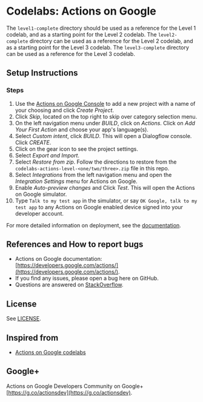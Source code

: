 # Codelabs: Actions on Google

The `level1-complete` directory should be used as a reference for the
Level 1 codelab, and as a starting point for the Level 2 codelab. The
`level2-complete` directory can be used as a reference for the Level 2 
codelab, and as a starting point for the Level 3 codelab. The 
`level3-complete` directory can be used as a reference for the Level 3 codelab.

## Setup Instructions

### Steps

1. Use the [Actions on Google Console](https://console.actions.google.com) to add a new project with a name of your choosing and click *Create Project*.
1. Click *Skip*, located on the top right to skip over category selection menu.
1. On the left navigation menu under *BUILD*, click on *Actions*. Click on *Add Your First Action* and choose your app's language(s).
1. Select *Custom intent*, click *BUILD*. This will open a Dialogflow console. Click *CREATE*.
1. Click on the gear icon to see the project settings.
1. Select *Export and Import*.
1. Select *Restore from zip*. Follow the directions to restore from the `codelabs-actions-level-<one/two/three>.zip` file in this repo.
1. Select *Integrations* from the left navigation menu and open the *Integration Settings* menu for Actions on Google.
1. Enable *Auto-preview changes* and Click *Test*. This will open the Actions on Google simulator.
1. Type `Talk to my test app` in the simulator, or say `OK Google, talk to my test app` to any Actions on Google enabled device signed into your developer account.

For more detailed information on deployment, see the [documentation](https://developers.google.com/actions/dialogflow/deploy-fulfillment).


## References and How to report bugs
* Actions on Google documentation: [https://developers.google.com/actions/](https://developers.google.com/actions/).
* If you find any issues, please open a bug here on GitHub.
* Questions are answered on [StackOverflow](https://stackoverflow.com/questions/tagged/actions-on-google).

## License
See [LICENSE](LICENSE).

## Inspired from
* [Actions on Google codelabs](https://codelabs.developers.google.com/?cat=Assistant)

## Google+
Actions on Google Developers Community on Google+ [https://g.co/actionsdev](https://g.co/actionsdev).
